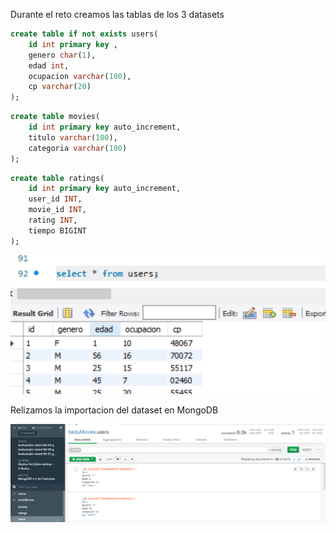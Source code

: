 Durante el reto creamos las tablas de los 3 datasets

```sql
create table if not exists users(
	id int primary key ,
    genero char(1),
    edad int,
    ocupacion varchar(100),
    cp varchar(20)
);
```

```sql
create table movies(
	id int primary key auto_increment,
    titulo varchar(100),
    categoria varchar(100)
);

```

```sql
create table ratings(
	id int primary key auto_increment,
    user_id INT, 
	movie_id INT, 
	rating INT, 
	tiempo BIGINT
);
```

![](img/img1.png)



Relizamos la importacion del dataset en MongoDB

![](img/img2.png)

